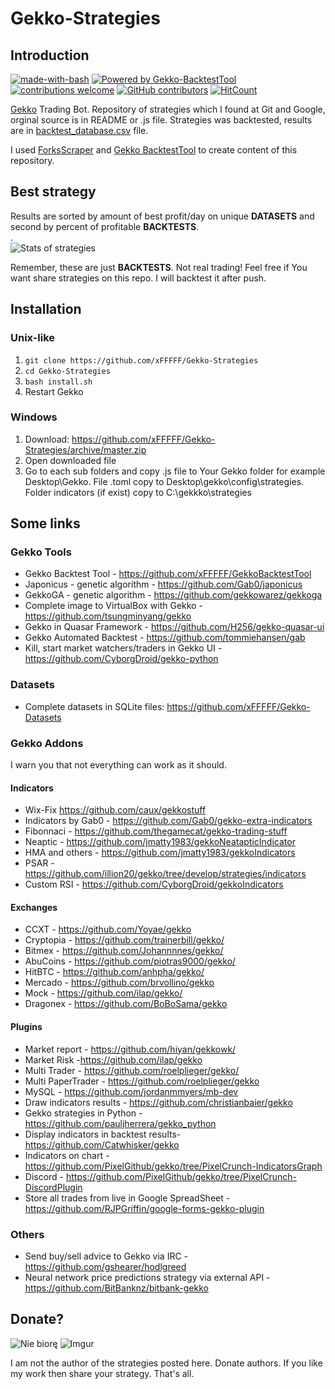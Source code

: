 # Gekko-Strategies
## Introduction
[![made-with-bash](https://img.shields.io/badge/Made%20with-Bash-1f425f.svg)](https://www.gnu.org/software/bash/)
 [![Powered by Gekko-BacktestTool](https://img.shields.io/badge/Made%20with-Gekko%20BacktestTool-blue.svg)](https://github.com/xFFFFF/Gekko-BacktestTool) [![contributions welcome](https://img.shields.io/badge/contributions-welcome-brightgreen.svg?style=flat)](https://github.com/xFFFFF/Gekko-Strategies/issues) [![GitHub contributors](https://img.shields.io/github/contributors/Naereen/StrapDown.js.svg)](https://GitHub.com/xFFFFF/Gekko-Strategies/graphs/contributors/)
 [![HitCount](http://hits.dwyl.com/xFFFFF/Gekko-Strategies.svg)](http://hits.dwyl.com/xFFFFF/Gekko-Strategies)

    
[Gekko](http://github.com/askmike/gekko) Trading Bot. Repository of strategies which I found at Git and Google, orginal source is in README or .js file. Strategies was backtested, results are in [backtest_database.csv](https://github.com/xFFFFF/Gekko-Strategies/blob/master/backtest_database.csv) file.

I used [ForksScraper](https://github.com/xFFFFF/ForksScraper) and [Gekko BacktestTool](https://github.com/xFFFFF/Gekko-BacktestTool) to create content of this repository.

## Best strategy
Results are sorted by amount of best profit/day on unique **DATASETS** and second by percent of profitable **BACKTESTS**.     
.   
![Stats of strategies](http://i.imgur.com/UFn4P7U.png)

Remember, these are just **BACKTESTS**. Not real trading!
Feel free if You want share strategies on this repo. I will backtest it after push.   
## Installation
### Unix-like   
1. `git clone https://github.com/xFFFFF/Gekko-Strategies`   
2. `cd Gekko-Strategies`   
3. `bash install.sh`   
4. Restart Gekko   

### Windows
1. Download: https://github.com/xFFFFF/Gekko-Strategies/archive/master.zip   
2. Open downloaded file   
3. Go to each sub folders and copy .js file to Your Gekko folder for example Desktop\Gekko. File .toml copy to Desktop\gekko\config\strategies. Folder indicators (if exist) copy to C:\gekkko\strategies   

## Some links
### Gekko Tools
- Gekko Backtest Tool - https://github.com/xFFFFF/GekkoBacktestTool
- Japonicus - genetic algorithm - https://github.com/Gab0/japonicus
- GekkoGA - genetic algorithm - https://github.com/gekkowarez/gekkoga
- Complete image to VirtualBox with Gekko - https://github.com/tsungminyang/gekko
- Gekko in Quasar Framework - https://github.com/H256/gekko-quasar-ui
- Gekko Automated Backtest - https://github.com/tommiehansen/gab
- Kill, start market watchers/traders in Gekko UI - https://github.com/CyborgDroid/gekko-python

### Datasets
- Complete datasets in SQLite files: https://github.com/xFFFFF/Gekko-Datasets

### Gekko Addons
I warn you that not everything can work as it should.
#### Indicators
- Wix-Fix https://github.com/caux/gekkostuff
- Indicators by Gab0 - https://github.com/Gab0/gekko-extra-indicators
- Fibonnaci - https://github.com/thegamecat/gekko-trading-stuff
- Neaptic - https://github.com/jmatty1983/gekkoNeatapticIndicator
- HMA and others - https://github.com/jmatty1983/gekkoIndicators
- PSAR - https://github.com/illion20/gekko/tree/develop/strategies/indicators
- Custom RSI - https://github.com/CyborgDroid/gekkoIndicators

#### Exchanges
- CCXT - https://github.com/Yoyae/gekko
- Cryptopia - https://github.com/trainerbill/gekko/
- Bitmex - https://github.com/Johannnnes/gekko/
- AbuCoins - https://github.com/piotras9000/gekko/
- HitBTC - https://github.com/anhpha/gekko/
- Mercado - https://github.com/brvollino/gekko
- Mock - https://github.com/ilap/gekko/
- Dragonex - https://github.com/BoBoSama/gekko

#### Plugins
- Market report - https://github.com/hiyan/gekkowk/
- Market Risk -https://github.com/ilap/gekko
- Multi Trader - https://github.com/roelplieger/gekko/
- Multi PaperTrader - https://github.com/roelplieger/gekko
- MySQL - https://github.com/jordanmmyers/mb-dev
- Draw indicators results - https://github.com/christianbaier/gekko
- Gekko strategies in Python - https://github.com/pauljherrera/gekko_python
- Display indicators in backtest results- https://github.com/Catwhisker/gekko
- Indicators on chart - https://github.com/PixelGithub/gekko/tree/PixelCrunch-IndicatorsGraph
- Discord - https://github.com/PixelGithub/gekko/tree/PixelCrunch-DiscordPlugin
- Store all trades from live in Google SpreadSheet - https://github.com/RJPGriffin/google-forms-gekko-plugin

### Others
- Send buy/sell advice to Gekko via IRC - https://github.com/gshearer/hodlgreed
- Neural network price predictions strategy via external API - https://github.com/BitBanknz/bitbank-gekko

## Donate?
![Nie biorę](https://i.imgur.com/Ae4Ptmf.jpg)   ![Imgur](https://i.imgur.com/FxIxQGr.png)

I am not the author of the strategies posted here. Donate authors. If you like my work then share your strategy. That's all.   
